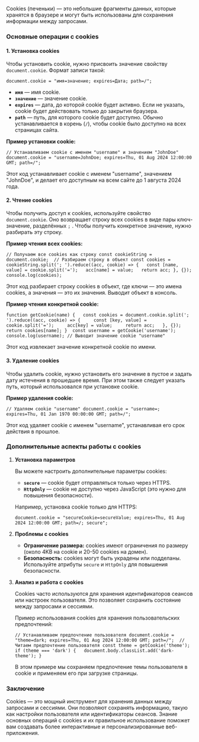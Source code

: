 Cookies (печеньки) — это небольшие фрагменты данных, которые хранятся в браузере и могут быть использованы для сохранения информации между запросами.

### Основные операции с cookies

#### 1. Установка cookies

Чтобы установить cookie, нужно присвоить значение свойству `document.cookie`. Формат записи такой:

`document.cookie = "имя=значение; expires=Дата; path=/";`

- **`имя`** — имя cookie.
- **`значение`** — значение cookie.
- **`expires`** — дата, до которой cookie будет активно. Если не указать, cookie будет действовать только до закрытия браузера.
- **`path`** — путь, для которого cookie будет доступно. Обычно устанавливается в корень (`/`), чтобы cookie было доступно на всех страницах сайта.

**Пример установки cookie:**

`// Устанавливаем cookie с именем "username" и значением "JohnDoe" document.cookie = "username=JohnDoe; expires=Thu, 01 Aug 2024 12:00:00 GMT; path=/";`

Этот код устанавливает cookie с именем "username", значением "JohnDoe", и делает его доступным на всем сайте до 1 августа 2024 года.

#### 2. Чтение cookies

Чтобы получить доступ к cookies, используйте свойство `document.cookie`. Оно возвращает строку всех cookies в виде пары ключ-значение, разделённых `;` . Чтобы получить конкретное значение, нужно разбирать эту строку.

**Пример чтения всех cookies:**

`// Получаем все cookies как строку const cookieString = document.cookie;  // Разбираем строку в объект const cookies = cookieString.split('; ').reduce((acc, cookie) => {   const [name, value] = cookie.split('=');   acc[name] = value;   return acc; }, {});  console.log(cookies);`

Этот код разбирает строку cookies в объект, где ключи — это имена cookies, а значения — это их значения. Выводит объект в консоль.

**Пример чтения конкретной cookie:**

`function getCookie(name) {   const cookies = document.cookie.split('; ').reduce((acc, cookie) => {     const [key, value] = cookie.split('=');     acc[key] = value;     return acc;   }, {});   return cookies[name]; }  const username = getCookie('username'); console.log(username); // Выводит значение cookie "username"`

Этот код извлекает значение конкретной cookie по имени.

#### 3. Удаление cookies

Чтобы удалить cookie, нужно установить его значение в пустое и задать дату истечения в прошедшее время. При этом также следует указать путь, который использовался при установке cookie.

**Пример удаления cookie:**

`// Удаляем cookie "username" document.cookie = "username=; expires=Thu, 01 Jan 1970 00:00:00 GMT; path=/";`

Этот код удаляет cookie с именем "username", устанавливая его срок действия в прошлое.

### Дополнительные аспекты работы с cookies

1. **Установка параметров**
    
    Вы можете настроить дополнительные параметры cookies:
    
    - **`secure`** — cookie будет отправляться только через HTTPS.
    - **`HttpOnly`** — cookie не доступно через JavaScript (это нужно для повышения безопасности).
    
    Например, установка cookie только для HTTPS:
    
    `document.cookie = "secureCookie=secureValue; expires=Thu, 01 Aug 2024 12:00:00 GMT; path=/; secure";`
    
2. **Проблемы с cookies**
    
    - **Ограничение размера:** cookies имеют ограничения по размеру (около 4KB на cookie и 20-50 cookies на домен).
    - **Безопасность:** cookies могут быть украдены или подделаны. Используйте атрибуты `secure` и `HttpOnly` для повышения безопасности.
3. **Анализ и работа с cookies**
    
    Cookies часто используются для хранения идентификаторов сеансов или настроек пользователя. Это позволяет сохранить состояние между запросами и сессиями.
    
    Пример использования cookies для хранения пользовательских предпочтений:
    
    `// Устанавливаем предпочтение пользователя document.cookie = "theme=dark; expires=Thu, 01 Aug 2024 12:00:00 GMT; path=/";  // Читаем предпочтение пользователя const theme = getCookie('theme'); if (theme === 'dark') {   document.body.classList.add('dark-theme'); }`
    
    В этом примере мы сохраняем предпочтение темы пользователя в cookie и применяем его при загрузке страницы.
    

### Заключение

Cookies — это мощный инструмент для хранения данных между запросами и сессиями. Они позволяют сохранять информацию, такую как настройки пользователя или идентификаторы сеансов. Знание основных операций с cookies и их правильное использование поможет вам создавать более интерактивные и персонализированные веб-приложения.